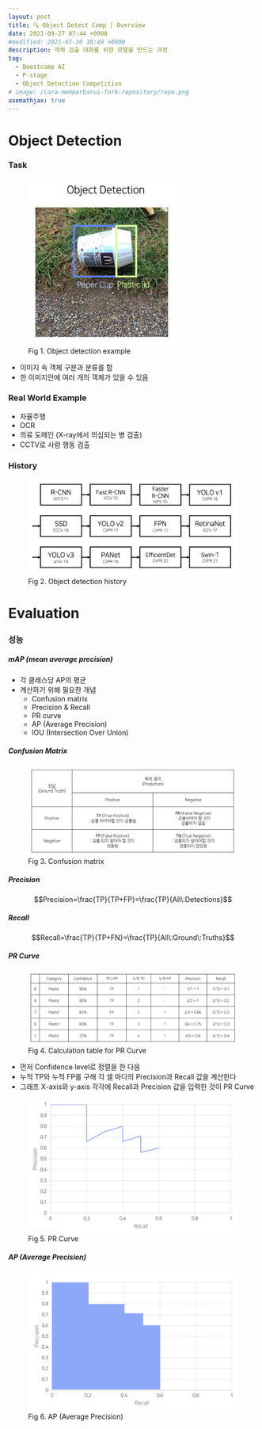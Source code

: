 ```yaml
---
layout: post
title: 🔍 Object Detect Comp | Overview
date: 2021-09-27 07:44 +0900
#modified: 2021-07-30 18:49 +0900
description: 객체 검출 대회를 위한 모델을 만드는 과정
tag:
  - Boostcamp AI
  - P-stage
  - Object Detection Competition
# image: /cara-memperbarui-fork-repository/repo.png
usemathjax: true
---
```


# Object Detection

### Task

<figure>
<img src="/assets/img/Screen Shot 2021-09-27 at 2.38.37 PM.png" width="300">
<figcaption>Fig 1. Object detection example</figcaption>
</figure>

* 이미지 속 객체 구분과 분류를 함
* 한 이미지안에 여러 개의 객체가 있을 수 있음

### Real World Example

* 자율주행
* OCR
* 의료 도메인 (X-ray에서 의심되는 병 검출)
* CCTV로 사람 행동 검출

### History

<figure>
<img src="/assets/img/Screen Shot 2021-09-27 at 2.44.09 PM.png">
<figcaption>Fig 2. Object detection history</figcaption>
</figure>

# Evaluation

### 성능

##### mAP (mean average precision)

* 각 클래스당 AP의 평균
* 계산하기 위해 필요한 개념
    * Confusion matrix
    * Precision & Recall
    * PR curve
    * AP (Average Precision)
    * IOU (Intersection Over Union)

##### Confusion Matrix

<figure>
<img src="/assets/img/Screen Shot 2021-09-27 at 2.50.34 PM.png">
<figcaption>Fig 3. Confusion matrix</figcaption>
</figure>

##### Precision

$$Precision=\frac{TP}{TP+FP}=\frac{TP}{All\:Detections}$$

##### Recall

$$Recall=\frac{TP}{TP+FN}=\frac{TP}{All\:Ground\:Truths}$$

##### PR Curve

<figure>
<img src="/assets/img/Screen Shot 2021-09-27 at 3.01.42 PM.png">
<figcaption>Fig 4. Calculation table for PR Curve</figcaption>
</figure>

* 먼저 Confidence level로 정렬을 한 다음
* 누적 TP와 누적 FP를 구해 각 셀 마다의 Precision과 Recall 값을 계산한다
* 그래프 X-axis와 y-axis 각각에 Recall과 Precision 값을 입력한 것이 PR Curve

<figure>
<img src="/assets/img/Screen Shot 2021-09-27 at 3.11.13 PM.png">
<figcaption>Fig 5. PR Curve</figcaption>
</figure>

##### AP (Average Precision)

<figure>
<img src="/assets/img/Screen Shot 2021-09-27 at 3.17.48 PM.png">
<figcaption>Fig 6. AP (Average Precision)</figcaption>
</figure>

